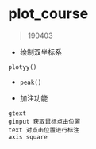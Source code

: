 # plot_course

> 190403

- 绘制双坐标系

`plotyy()`

- `peak()`

- 加注功能

```
gtext
ginput 获取鼠标点击位置
text 对点击位置进行标注
axis square 
```
